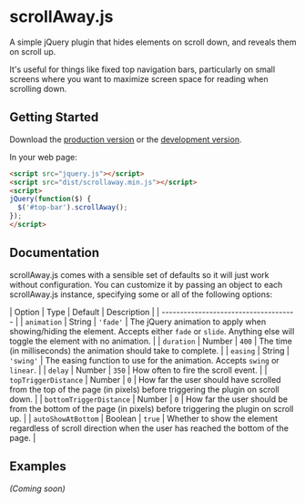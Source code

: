 # scrollAway.js

A simple jQuery plugin that hides elements on scroll down, and reveals them on scroll up.

It's useful for things like fixed top navigation bars, particularly on small screens where you want to maximize screen space for reading when scrolling down.

## Getting Started
Download the [production version][min] or the [development version][max].

[min]: https://raw.github.com/github.com/negomi.scrollaway/master/dist/scrollaway.min.js
[max]: https://raw.github.com/github.com/negomi.scrollaway/master/dist/scrollaway.js

In your web page:

```html
<script src="jquery.js"></script>
<script src="dist/scrollaway.min.js"></script>
<script>
jQuery(function($) {
  $('#top-bar').scrollAway();
});
</script>
```

## Documentation
scrollAway.js comes with a sensible set of defaults so it will just work without configuration. You can customize it by passing an object to each scrollAway.js instance, specifying some or all of the following options:

| Option | Type | Default | Description |
| ------------------------------------- |
| `animation` | String | `'fade'` | The jQuery animation to apply when showing/hiding the element. Accepts either `fade` or `slide`. Anything else will toggle the element with no animation. |
| `duration` | Number | `400` | The time (in milliseconds) the animation should take to complete. |
| `easing` | String | `'swing'` | The easing function to use for the animation. Accepts `swing` or `linear`. |
| `delay` | Number | `350` | How often to fire the scroll event. |
| `topTriggerDistance` | Number | `0` | How far the user should have scrolled from the top of the page (in pixels) before triggering the plugin on scroll down. |
| `bottomTriggerDistance` | Number | `0` | How far the user should be from the bottom of the page (in pixels) before triggering the plugin on scroll up. |
| `autoShowAtBottom` | Boolean | `true` | Whether to show the element regardless of scroll direction when the user has reached the bottom of the page. |


## Examples
_(Coming soon)_
